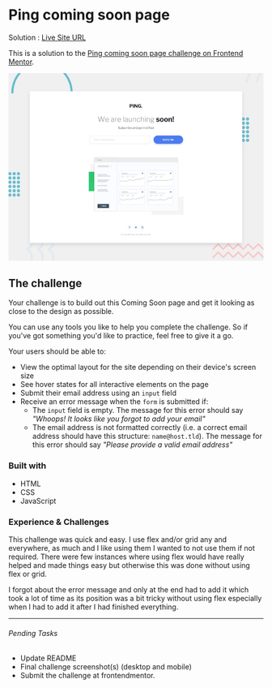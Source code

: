 #  Ping coming soon page

Solution : [Live Site URL](https://frontend-mentor-challenges-ecru.vercel.app/ping-coming-soon-page/)

This is a solution to the [Ping coming soon page challenge on Frontend Mentor](https://www.frontendmentor.io/challenges/ping-single-column-coming-soon-page-5cadd051fec04111f7b848da). 

![Design preview for the Ping coming soon page coding challenge](./design/desktop-preview.jpg)

 

## The challenge

Your challenge is to build out this Coming Soon page and get it looking as close to the design as possible.

You can use any tools you like to help you complete the challenge. So if you've got something you'd like to practice, feel free to give it a go.

Your users should be able to: 

- View the optimal layout for the site depending on their device's screen size
- See hover states for all interactive elements on the page
- Submit their email address using an `input` field
- Receive an error message when the `form` is submitted if:
	- The `input` field is empty. The message for this error should say *"Whoops! It looks like you forgot to add your email"*
	- The email address is not formatted correctly (i.e. a correct email address should have this structure: `name@host.tld`). The message for this error should say *"Please provide a valid email address"*

### Built with
 
 - HTML
 - CSS
 - JavaScript

### Experience & Challenges

This challenge was quick and easy.
I use flex and/or grid any and everywhere, as much and I like using them I wanted  to not use them if not required. There were few instances where using flex would have really helped and made things easy but otherwise this was done without using flex or grid. 

I forgot about the error message and only at the end had to add it which took a lot of time as its position was a bit tricky without using flex especially when I had to add it after I had finished everything.

---

###### Pending Tasks 

- Update README
- Final challenge screenshot(s) (desktop and mobile)
- Submit the challenge at frontendmentor.